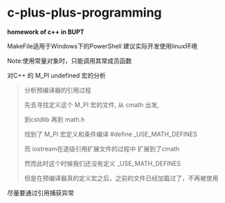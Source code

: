 # c-plus-plus-programming
**homework of c++ in BUPT**

MakeFile适用于Windows下的PowerShell
建议实际开发使用linux环境

Note:使用常量对象时，只能调用其常成员函数 

对C++ 的 M_PI undefined 宏的分析
> 分析预编译器的引用过程
> 
> 先去寻找定义这个 M_PI 宏的文件, 从 cmath 出发, 
> 
> 到cstdlib 再到 math.h
> 
> 找到了 M_PI 宏定义和条件编译 #define _USE_MATH_DEFINES 
> 
> 而 iostream在逐级引用扩展文件的过程中 扩展到了cmath
> 
> 然而此时这个时候我们还没有定义 _USE_MATH_DEFINES 
> 
> 但是在预编译器真的定义宏之后，之前的文件已经加载过了，不再被使用


尽量要通过引用捕获异常
